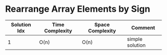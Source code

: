 # Rearrange Array Elements by Sign

| Solution Idx | Time Complexity | Space Complexity | Comment         |
| ------------ | --------------- | ---------------- | --------------- |
| 1            | O(n)            | O(n)             | simple solution |

